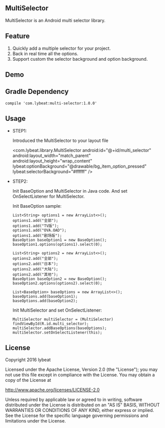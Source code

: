 ## MultiSelector
MultiSelector is an Android multi selector library.

## Feature
1. Quickly add a multiple selector for your project.
2. Back in real time all the options.
3. Support custom the selector background and option background.

## Demo

## Gradle Dependency
    compile 'com.lybeat:multi-selector:1.0.0'

## Usage
* STEP1:

  Introduced the MultiSelector to your layout file

    <com.lybeat.library.MultiSelector
            android:id="@+id/multi_selector"
            android:layout_width="match_parent"
            android:layout_height="wrap_content"
            lybeat:optionBackground="@drawable/bg_item_option_pressed"
            lybeat:selectorBackground="#ffffff" />

* STEP2:

  Init BaseOption and MultiSelector in Java code. And set OnSelectListener for MultiSelector.

  Init BaseOption sample:

      List<String> options1 = new ArrayList<>();
      options1.add("全部");
      options1.add("TV版");
      options1.add("OVA.OAD");
      options1.add("剧场版");
      BaseOption baseOption1 = new BaseOption();
      baseOption1.options(options1).select(0);

      List<String> options2 = new ArrayList<>();
      options2.add("全部");
      options2.add("日本");
      options2.add("大陆");
      options2.add("其他");
      BaseOption baseOption2 = new BaseOption();
      baseOption2.options(options2).select(0);

      List<BaseOption> baseOptions = new ArrayList<>();
      baseOptions.add(baseOption1);
      baseOptions.add(baseOption2);

  Init MultiSelector and set OnSelectListener:

      MultiSelector multiSelector = (MultiSelector) findViewById(R.id.multi_selector);
      multiSelector.addBaseOptions(baseOptions);
      multiSelector.setOnSelectListener(this);

## License
Copyright 2016 lybeat

Licensed under the Apache License, Version 2.0 (the "License"); you may not use this file except in compliance with the License. You may obtain a copy of the License at

http://www.apache.org/licenses/LICENSE-2.0

Unless required by applicable law or agreed to in writing, software distributed under the License is distributed on an "AS IS" BASIS, WITHOUT WARRANTIES OR CONDITIONS OF ANY KIND, either express or implied. See the License for the specific language governing permissions and limitations under the License.